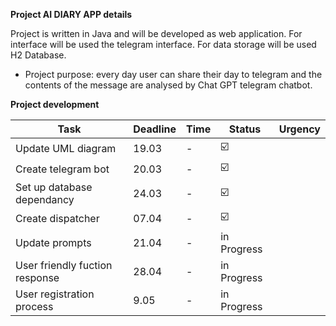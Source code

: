 **Project AI DIARY APP details**

Project is written in Java and will be developed as web application.
For interface will be used the telegram interface.
For data storage will be used H2 Database.

- Project purpose: every day user can share their day to telegram and the contents of the message are analysed by Chat GPT telegram chatbot.

**Project development**

| **Task**                   | **Deadline** | **Time**      | **Status**              | Urgency       |
| -------------------------- | ------------ | ------------- | ----------------------- | ------------- |
| Update UML diagram         | 19.03        | \-            | :ballot_box_with_check: |               |
| Create telegram bot        | 20.03        | \-            | :ballot_box_with_check: |               |
| Set up database dependancy | 24.03        | \-            | :ballot_box_with_check: |               |
| Create dispatcher          | 07.04        | \-            | :ballot_box_with_check: |               |
| Update prompts             | 21.04        | \-            | in Progress             |               |
| User friendly fuction response             | 28.04        | \-            | in Progress             |               |
| User registration process             | 9.05        | \-            | in Progress             |               |
